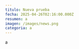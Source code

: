 ```yaml
---
titulo: Nueva prueba
fecha: 2025-04-26T02:16:00.000Z
resumen: a
imagen: /images/news.png
categoria: a
---
```

a

